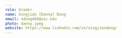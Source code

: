 ```yaml
---
role: Grader
name: Xingjian (Danny) Dong
email: xdong404@usc.edu
photo: danny.jpeg
website: https://www.linkedin.com/in/xingjiandong/
---
```

